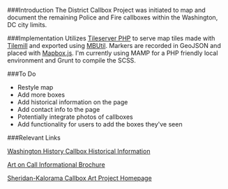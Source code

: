 ###Introduction
The District Callbox Project was initiated to map and document the remaining Police and Fire callboxes within the Washington, DC city limits.

###Implementation
Utilizes [Tileserver PHP](https://github.com/klokantech/tileserver-php) to serve map tiles made with [Tilemill](https://github.com/mapbox/tilemill) and exported using [MBUtil](https://github.com/mapbox/mbutil). Markers are recorded in GeoJSON and placed with [Mapbox.js](https://github.com/mapbox/mapbox.js/). I'm currently using MAMP for a PHP friendly local environment and Grunt to compile the SCSS.

###To Do
- Restyle map
- Add more boxes
- Add historical information on the page
- Add contact info to the page
- Potentially integrate photos of callboxes 
- Add functionality for users to add the boxes they've seen

###Relevant Links

[Washington History Callbox Historical Information](http://www.washingtonhistory.com/?q=content/call-box-project)

[Art on Call Informational Brochure](http://www.washingtonhistory.com/sites/default/files/Callboxes2002peach.pdf)

[Sheridan-Kalorama Callbox Art Project Homepage](http://sheridankaloramacallbox.org/index.html)
